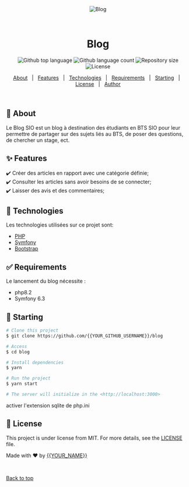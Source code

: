 <div align="center" id="top"> 
  <img src="./.github/app.gif" alt="Blog" />

  &#xa0;

  <!-- <a href="https://blog.netlify.app">Demo</a> -->
</div>

<h1 align="center">Blog</h1>

<p align="center">
  <img alt="Github top language" src="https://img.shields.io/github/languages/top/{{YOUR_GITHUB_USERNAME}}/blog?color=56BEB8">

  <img alt="Github language count" src="https://img.shields.io/github/languages/count/{{YOUR_GITHUB_USERNAME}}/blog?color=56BEB8">

  <img alt="Repository size" src="https://img.shields.io/github/repo-size/{{YOUR_GITHUB_USERNAME}}/blog?color=56BEB8">

  <img alt="License" src="https://img.shields.io/github/license/{{YOUR_GITHUB_USERNAME}}/blog?color=56BEB8">

  <!-- <img alt="Github issues" src="https://img.shields.io/github/issues/{{YOUR_GITHUB_USERNAME}}/blog?color=56BEB8" /> -->

  <!-- <img alt="Github forks" src="https://img.shields.io/github/forks/NatiX28/blog?color=56BEB8" /> -->

  <!-- <img alt="Github stars" src="https://img.shields.io/github/stars/NatiX28/blog?color=56BEB8" /> -->
</p>

<!-- Status -->

<!-- <h4 align="center"> 
	🚧  Blog 🚀 Under construction...  🚧
</h4> 

<hr> -->

<p align="center">
  <a href="#dart-about">About</a> &#xa0; | &#xa0; 
  <a href="#sparkles-features">Features</a> &#xa0; | &#xa0;
  <a href="#rocket-technologies">Technologies</a> &#xa0; | &#xa0;
  <a href="#white_check_mark-requirements">Requirements</a> &#xa0; | &#xa0;
  <a href="#checkered_flag-starting">Starting</a> &#xa0; | &#xa0;
  <a href="#memo-license">License</a> &#xa0; | &#xa0;
  <a href="https://github.com/{{YOUR_GITHUB_USERNAME}}" target="_blank">Author</a>
</p>

<br>

## :dart: About ##

Le Blog SIO est un blog à destination des étudiants en BTS SIO pour leur permettre de partager sur des sujets liés au BTS, de poser des questions, de chercher un stage, ect.

## :sparkles: Features ##

:heavy_check_mark: Créer des articles en rapport avec une catégorie définie;\
:heavy_check_mark: Consulter les articles sans avoir besoins de se connecter;\
:heavy_check_mark: Laisser des avis et des commentaires;

## :rocket: Technologies ##

Les technologies utilisées sur ce projet sont:

- [PHP](https://www.php.net/)
- [Symfony](https://symfony.com/)
- [Bootstrap](https://getbootstrap.com/)

## :white_check_mark: Requirements ##

Le lancement du blog nécessite : 
- php8.2
- Symfony 6.3 

## :checkered_flag: Starting ##

```bash
# Clone this project
$ git clone https://github.com/{{YOUR_GITHUB_USERNAME}}/blog

# Access
$ cd blog

# Install dependencies
$ yarn

# Run the project
$ yarn start

# The server will initialize in the <http://localhost:3000>
```

activer l'extension sqlite de php.ini

## :memo: License ##

This project is under license from MIT. For more details, see the [LICENSE](LICENSE.md) file.


Made with :heart: by <a href="https://github.com/{{YOUR_GITHUB_USERNAME}}" target="_blank">{{YOUR_NAME}}</a>

&#xa0;

<a href="#top">Back to top</a>
